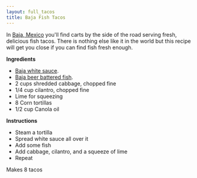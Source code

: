 ```yaml
---
layout: full_tacos
title: Baja Fish Tacos
---
```


In [Baja, Mexico](http://en.wikipedia.org/wiki/Baja_California_peninsula) you'll find carts by the side of the road serving fresh, delicious fish tacos. There is nothing else like it in the world but this recipe will get you close if you can find fish fresh enough.

__Ingredients__

* [Baja white sauce](../condiments/baja_white_sauce.html).
* [Baja beer battered fish](../base_layers/baja_beer_batter.html).
* 2 cups shredded cabbage, chopped fine
* 1/4 cup cilantro, chopped fine
* Lime for squeezing
* 8 Corn tortillas
* 1/2 cup Canola oil

__Instructions__

* Steam a tortilla
* Spread white sauce all over it
* Add some fish
* Add cabbage, cilantro, and a squeeze of lime
* Repeat

Makes 8 tacos
